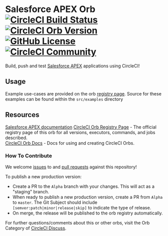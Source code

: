 # Salesforce APEX Orb [![CircleCI Build Status](https://circleci.com/gh/CircleCI-Public/salesforce-apex-orb.svg?style=shield "CircleCI Build Status")](https://circleci.com/gh/CircleCI-Public/salesforce-apex-orb) [![CircleCI Orb Version](https://img.shields.io/badge/endpoint.svg?url=https://badges.circleci.io/orb/circleci/salesforce-apex)](https://circleci.com/orbs/registry/orb/circleci/salesforce-apex) [![GitHub License](https://img.shields.io/badge/license-MIT-lightgrey.svg)](https://raw.githubusercontent.com/CircleCI-Public/salesforce-apex-orb/master/LICENSE) [![CircleCI Community](https://img.shields.io/badge/community-CircleCI%20Discuss-343434.svg)](https://discuss.circleci.com/c/ecosystem/orbs)

Build, push and test [Salesforce APEX][salesforce apex] applications using CircleCI!

## Usage

Example use-cases are provided on the orb [registry page](https://circleci.com/orbs/registry/orb/circleci/salesforce-apex#usage-examples). Source for these examples can be found within the `src/examples` directory

## Resources

[Salesforce APEX documentation][salesforce apex]
[CircleCI Orb Registry Page](https://circleci.com/orbs/registry/orb/circleci/salesforce-apex) - The official registry page of this orb for all versions, executors, commands, and jobs described.  
[CircleCI Orb Docs](https://circleci.com/docs/2.0/orb-intro/#section=configuration) - Docs for using and creating CircleCI Orbs.  

### How To Contribute

We welcome [issues](https://github.com/CircleCI-Public/salesforce-apex-orb/issues) to and [pull requests](https://github.com/CircleCI-Public/salesforce-apex-orb/pulls) against this repository!

To publish a new production version:
* Create a PR to the `Alpha` branch with your changes. This will act as a "staging" branch.
* When ready to publish a new production version, create a PR from `Alpha` to `master`. The Git Subject should include `[semver:patch|minor|release|skip]` to indicate the type of release.
* On merge, the release will be published to the orb registry automatically.

For further questions/comments about this or other orbs, visit the Orb Category of [CircleCI Discuss](https://discuss.circleci.com/c/orbs).

[salesforce apex]: https://developer.salesforce.com/docs/atlas.en-us.apexcode.meta/apexcode
